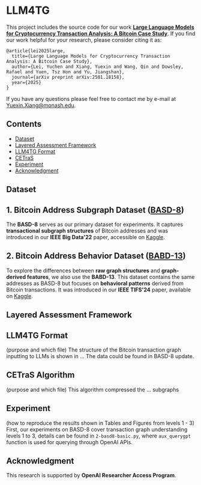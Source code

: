 # LLM4TG

This project includes the source code for our work **[Large Language Models for Cryptocurrency Transaction Analysis: A Bitcoin Case Study](https://arxiv.org/abs/2501.18158)**. If you find our work helpful for your research, please consider citing it as:

    @article{lei2025large,
      title={Large Language Models for Cryptocurrency Transaction Analysis: A Bitcoin Case Study},
      author={Lei, Yuchen and Xiang, Yuexin and Wang, Qin and Dowsley, Rafael and Yuen, Tsz Hon and Yu, Jiangshan},
      journal={arXiv preprint arXiv:2501.18158},
      year={2025}
    }

If you have any questions please feel free to contact me by e-mail at Yuexin.Xiang@monash.edu.

## Contents

- [Dataset](#dataset)
- [Layered Assessment Framework](#layered-assessment-framework)
- [LLM4TG Format](#llm4tg-format)
- [CETraS](#cetras-algorithm)
- [Experiment](#experiment)
- [Acknowledgment](#acknowledgment)

## Dataset 
## 1. Bitcoin Address Subgraph Dataset ([BASD-8](https://www.kaggle.com/datasets/lemonx/basd8))  
The **BASD-8** serves as our primary dataset for experiments. It captures **transactional subgraph structures** of Bitcoin addresses and was introduced in our **IEEE Big Data'22** paper, accessible on [Kaggle](https://ieeexplore.ieee.org/abstract/document/10020980).

## 2. Bitcoin Address Behavior Dataset ([BABD-13](https://www.kaggle.com/datasets/lemonx/babd13))  
To explore the differences between **raw graph structures** and **graph-derived features**, we also use the **BABD-13**. This dataset contains the same addresses as BASD-8 but focuses on **behavioral patterns** derived from Bitcoin transactions. It was introduced in our **IEEE TIFS'24** paper, available on [Kaggle](https://ieeexplore.ieee.org/abstract/document/10375557).


## Layered Assessment Framework


## LLM4TG Format
(purpose and which file) The structure of the Bitcoin transaction graph inputting to LLMs is shown in ...
The data could be found in BASD-8 update.


## CETraS Algorithm
(purpose and which file) This algorithm compressed the ... subgraphs 


## Experiment
(how to reproduce the results shown in Tables and Figures from levels 1 - 3) First, our experiments on BASD-8 cover transaction graph understanding levels 1 to 3, details can be found in `2-basd8-basic.py`, where `aux_querygpt` function is used for querying through OpenAI APIs.


## Acknowledgment
This research is supported by **OpenAI Researcher Access Program**.


